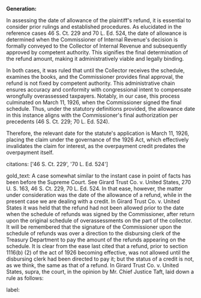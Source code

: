 **Generation:**

In assessing the date of allowance of the plaintiff's refund, it is essential to consider prior rulings and established procedures. As elucidated in the reference cases 46 S. Ct. 229 and 70 L. Ed. 524, the date of allowance is determined when the Commissioner of Internal Revenue's decision is formally conveyed to the Collector of Internal Revenue and subsequently approved by competent authority. This signifies the final determination of the refund amount, making it administratively viable and legally binding. 

In both cases, it was ruled that until the Collector receives the schedule, examines the books, and the Commissioner provides final approval, the refund is not fixed by competent authority. This administrative chain ensures accuracy and conformity with congressional intent to compensate wrongfully overassessed taxpayers. Notably, in our case, this process culminated on March 11, 1926, when the Commissioner signed the final schedule. Thus, under the statutory definitions provided, the allowance date in this instance aligns with the Commissioner's final authorization per precedents (46 S. Ct. 229; 70 L. Ed. 524).

Therefore, the relevant date for the statute's application is March 11, 1926, placing the claim under the governance of the 1926 Act, which effectively invalidates the claim for interest, as the overpayment credit predates the overpayment itself.

citations: ['46 S. Ct. 229', '70 L. Ed. 524']

gold_text: A case somewhat similar to the instant case in point of facts has been before the Supreme Court. See Girard Trust Co. v. United States, 270 U. S. 163, 46 S. Ct. 229, 70 L. Ed. 524. In that ease, however, the matter under consideration was the date of the allowance of a refund, while in the present case we are dealing with a credit. In Girard Trust Co. v. United States it was held that the refund had not been allowed prior to the date when the schedule of refunds was signed by the Commissioner, after return upon the original schedule of overassessments on the part of the collector. It will be remembered that the signature of the Commissioner upon the schedule of refunds was over a direction to the disbursing clerk of the Treasury Department to pay the amount of the refunds appearing on the schedule. It is clear from the ease last cited that a refund, prior to section 1116(b) (2) of the act of 1926 becoming effective, was not allowed until the disbursing clerk had been directed to pay it; but the status of a credit is not, as we think, the same as that of a refund. In Girard Trust Co. v. United States, supra, the court, in the opinion by Mr. Chief Justice Taft, laid down a rule as follows:

label: 